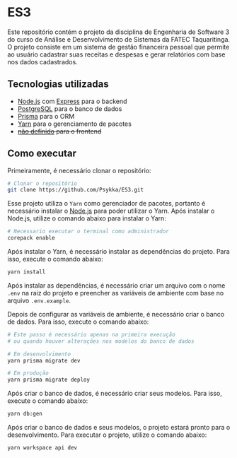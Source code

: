 # ES3

Este repositório contém o projeto da disciplina de Engenharia de Software 3 do curso de Análise e Desenvolvimento de Sistemas da FATEC Taquaritinga. O projeto consiste em um sistema de gestão financeira pessoal que permite ao usuário cadastrar suas receitas e despesas e gerar relatórios com base nos dados cadastrados.

## Tecnologias utilizadas

- [Node.js](https://nodejs.org/) com [Express](https://expressjs.com/) para o backend
- [PostgreSQL](https://www.postgresql.org/) para o banco de dados
- [Prisma](https://www.prisma.io/) para o ORM
- [Yarn](https://yarnpkg.com/) para o gerenciamento de pacotes
- ~~[não definido]() para o frontend~~

## Como executar

Primeiramente, é necessário clonar o repositório:

```bash
# Clonar o repositório
git clone https://github.com/Psykka/ES3.git
```

Esse projeto utiliza o `Yarn` como gerenciador de pacotes, portanto é necessário instalar o [Node.js](https://nodejs.org/) para poder utilizar o Yarn. Após instalar o Node.js, utilize o comando abaixo para instalar o Yarn:

```bash
# Necessario executar o terminal como administrador
corepack enable
```

Após instalar o Yarn, é necessário instalar as dependências do projeto. Para isso, execute o comando abaixo:

```bash
yarn install
```

Após instalar as dependências, é necessário criar um arquivo com o nome `.env` na raiz do projeto e preencher as variáveis de ambiente com base no arquivo `.env.example`.

Depois de configurar as variáveis de ambiente, é necessário criar o banco de dados. Para isso, execute o comando abaixo:

```bash
# Este passo é necessário apenas na primeira execução
# ou quando houver alterações nos modelos do banco de dados

# Em desenvolvimento
yarn prisma migrate dev

# Em produção
yarn prisma migrate deploy
```

Após criar o banco de dados, é necessário criar seus modelos. Para isso, execute o comando abaixo:

```bash
yarn db:gen
```

Após criar o banco de dados e seus modelos, o projeto estará pronto para o desenvolvimento. Para executar o projeto, utilize o comando abaixo:

```bash
yarn workspace api dev
```
